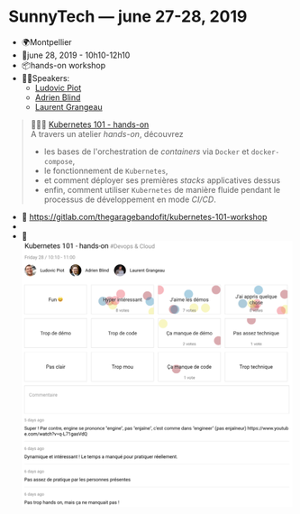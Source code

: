 # SunnyTech — june 27-28, 2019

- 🌍Montpellier
- 📆june 28, 2019 - 10h10-12h10
- 📦hands-on workshop
- 👨🏻‍Speakers:
  - [Ludovic Piot](https://sunny-tech.io/speakers/6gcb9OjG5cgl14IQBEt5yu4TmTT2)
  - [Adrien Blind](https://sunny-tech.io/speakers/UReg1U2dk9XFlCrkxjN6JWVCoB92)
  - [Laurent Grangeau](https://sunny-tech.io/speakers/VeBTP8lqOYaXBCpwTlGjBW2n1yH2)

> 📖🇫🇷 [Kubernetes 101 - hands-on](https://sunny-tech.io/schedule/2019-06-28?sessionId=8)  
> A travers un atelier _hands-on_, découvrez
>  
> - les bases de l'orchestration de _containers_ via `Docker` et `docker-compose`,
> - le fonctionnement de `Kubernetes`,
> - et comment déployer ses premières _stacks_ applicatives dessus
> - enfin, comment utiliser `Kubernetes` de manière fluide pendant le processus de développement en mode _CI/CD_.

* 🦊 https://gitlab.com/thegaragebandofit/kubernetes-101-workshop
* 
* 🎯 ![SunnyTech2019_feedback](../img/SunnyTech2019_feedback.png)